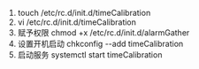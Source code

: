 1. touch /etc/rc.d/init.d/timeCalibration
2. vi /etc/rc.d/init.d/timeCalibration
3. 赋予权限
chmod +x /etc/rc.d/init.d/alarmGather
4. 设置开机启动
chkconfig --add timeCalibration
5. 启动服务
systemctl start timeCalibration
